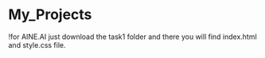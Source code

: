 # My_Projects
!for AINE.AI
 just download the task1 folder and there you will find index.html and style.css file.
